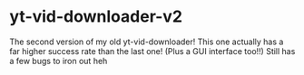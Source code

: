 # yt-vid-downloader-v2

The second version of my old yt-vid-downloader! This one actually has a far higher success rate than the last one! (Plus a GUI interface too!!)
Still has a few bugs to iron out heh
